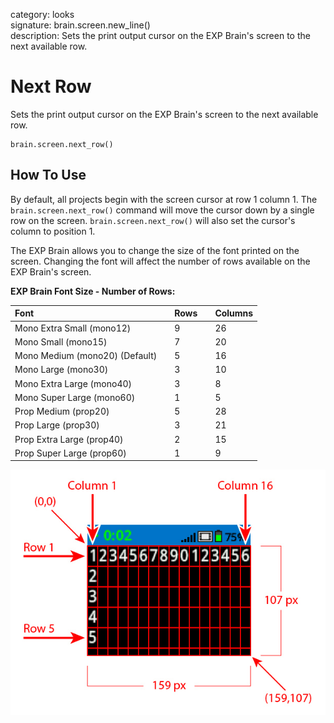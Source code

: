category: looks  
signature: brain.screen.new_line()  
description: Sets the print output cursor on the EXP Brain's screen to the next available row.  

# Next Row

Sets the print output cursor on the EXP Brain's screen to the next available row.

```don
brain.screen.next_row()
```

## How To Use

By default, all projects begin with the screen cursor at row 1 column 1. The `brain.screen.next_row()` command will move the cursor down by a single row on the screen. `brain.screen.next_row()` will also set the cursor's column to position 1.

The EXP Brain allows you to change the size of the font printed on the screen. Changing the font will affect the number of rows available on the EXP Brain's screen.

**EXP Brain Font Size - Number of Rows:**

| Font |  | Rows |  | Columns |
| :--- | --- | :--- | --- | :--- |
| Mono Extra Small (mono12) |  | 9 |  | 26 |
| Mono Small (mono15) |  | 7 |  | 20 |
| Mono Medium (mono20) (Default) |  | 5 |  | 16 |
| Mono Large (mono30) |  | 3 |  | 10 |
| Mono Extra Large (mono40) |  | 3 |  | 8 |
| Mono Super Large (mono60) |  | 1 |  | 5 |
| Prop Medium (prop20) |  | 5 |  | 28 |
| Prop Large (prop30) |  | 3 |  | 21 |
| Prop Extra Large (prop40) |  | 2 |  | 15 |
| Prop Super Large (prop60) |  | 1 |  | 9 |

![brain_screen_info](exp_row_column_brain.jpg)

<advanced>
</advanced>
